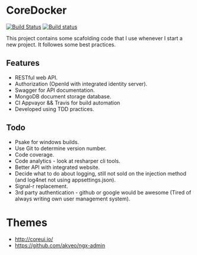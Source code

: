 # CoreDocker

[![Build Status](https://travis-ci.org/rolfwessels/CoreDocker.svg?branch=master)](https://travis-ci.org/rolfwessels/CoreDocker)
[![Build status](https://ci.appveyor.com/api/projects/status/tumprt66bbfxb22o?svg=true)](https://ci.appveyor.com/project/rolfwessels/coredocker)

This project contains some scafolding code that I use whenever I start a new project. It followes some best practices.

## Features
 * RESTful web API.
 * Authorization (OpenId with integrated identity server).
 * Swagger for API documentation.
 * MongoDB document storage database.
 * CI Appvayor && Travis for build automation
 * Developed using TDD practices.

## Todo
 * Psake for windows builds.
 * Use Git to determine version number.
 * Code coverage.
 * Code analytics - look at resharper cli tools.
 * Better API with integrated website.
 * Decide what to do about logging, still not sold on the injection method (and log4net not using appsettings.json).
 * Signal-r replacement.
 * 3rd party authentication - github or google would be awesome (Tired of always writing own user management system).

# Themes 

 * http://coreui.io/
 * https://github.com/akveo/ngx-admin
  